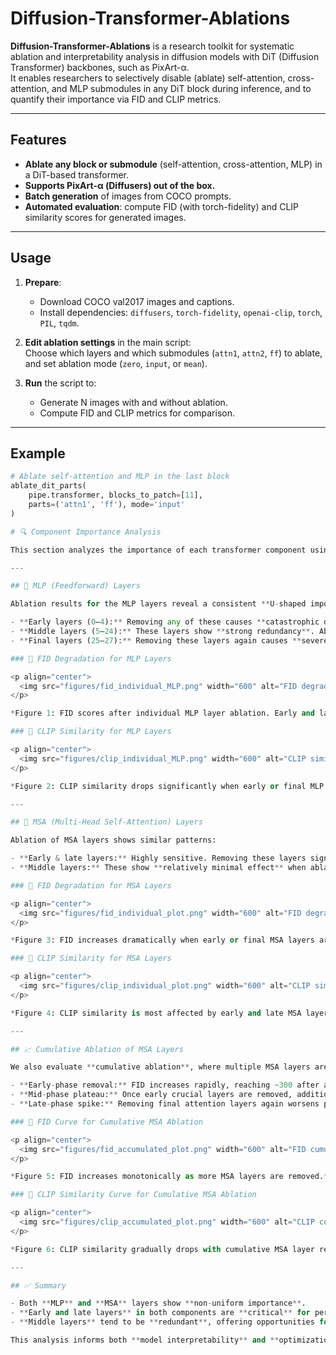 # Diffusion-Transformer-Ablations


**Diffusion-Transformer-Ablations** is a research toolkit for systematic ablation and interpretability analysis in diffusion models with DiT (Diffusion Transformer) backbones, such as PixArt-α.  
It enables researchers to selectively disable (ablate) self-attention, cross-attention, and MLP submodules in any DiT block during inference, and to quantify their importance via FID and CLIP metrics.

---

## Features

- **Ablate any block or submodule** (self-attention, cross-attention, MLP) in a DiT-based transformer.
- **Supports PixArt-α (Diffusers) out of the box.**
- **Batch generation** of images from COCO prompts.
- **Automated evaluation**: compute FID (with torch-fidelity) and CLIP similarity scores for generated images.

---

## Usage

1. **Prepare**:  
   - Download COCO val2017 images and captions.
   - Install dependencies: `diffusers`, `torch-fidelity`, `openai-clip`, `torch`, `PIL`, `tqdm`.

2. **Edit ablation settings** in the main script:  
   Choose which layers and which submodules (`attn1`, `attn2`, `ff`) to ablate, and set ablation mode (`zero`, `input`, or `mean`).

3. **Run** the script to:
   - Generate N images with and without ablation.
   - Compute FID and CLIP metrics for comparison.

---

## Example

```python
# Ablate self-attention and MLP in the last block
ablate_dit_parts(
    pipe.transformer, blocks_to_patch=[11],
    parts=('attn1', 'ff'), mode='input'
)

# 🔍 Component Importance Analysis

This section analyzes the importance of each transformer component using **mean ablation**. We evaluate the effect of ablating each layer on **CLIP similarity** and **FID score**, using 1,000 images randomly sampled from the **COCO-30k** dataset.

---

## 🧠 MLP (Feedforward) Layers

Ablation results for the MLP layers reveal a consistent **U-shaped importance pattern**:

- **Early layers (0–4):** Removing any of these causes **catastrophic degradation**. FID increases from ~195 to **440–450**, and CLIP similarity drops sharply. These layers are critical for capturing **basic semantic and structural information**.
- **Middle layers (5–24):** These layers show **strong redundancy**. Ablating them leads to **minimal impact**, suggesting their outputs can be compensated for by the rest of the network.
- **Final layers (25–27):** Removing these layers again causes **severe quality loss**, indicating their role in **refinement and image detail generation**.

### 🔹 FID Degradation for MLP Layers

<p align="center">
  <img src="figures/fid_individual_MLP.png" width="600" alt="FID degradation for MLP layers">
</p>

*Figure 1: FID scores after individual MLP layer ablation. Early and late layers are essential.*

### 🔹 CLIP Similarity for MLP Layers

<p align="center">
  <img src="figures/clip_individual_MLP.png" width="600" alt="CLIP similarity for MLP layers">
</p>

*Figure 2: CLIP similarity drops significantly when early or final MLP layers are ablated.*

---

## 🧭 MSA (Multi-Head Self-Attention) Layers

Ablation of MSA layers shows similar patterns:

- **Early & late layers:** Highly sensitive. Removing these layers significantly **degrades generation quality**, confirming their importance for **semantic coherence** and **long-range context modeling**.
- **Middle layers:** These show **relatively minimal effect** when ablated, implying some **redundancy**.

### 🔹 FID Degradation for MSA Layers

<p align="center">
  <img src="figures/fid_individual_plot.png" width="600" alt="FID degradation for MSA layers">
</p>

*Figure 3: FID increases dramatically when early or final MSA layers are ablated.*

### 🔹 CLIP Similarity for MSA Layers

<p align="center">
  <img src="figures/clip_individual_plot.png" width="600" alt="CLIP similarity for MSA layers">
</p>

*Figure 4: CLIP similarity is most affected by early and late MSA layer ablation.*

---

## 📈 Cumulative Ablation of MSA Layers

We also evaluate **cumulative ablation**, where multiple MSA layers are sequentially replaced by mean activations.

- **Early-phase removal:** FID increases rapidly, reaching ~300 after a few layers.
- **Mid-phase plateau:** Once early crucial layers are removed, additional ablations have limited further effect.
- **Late-phase spike:** Removing final attention layers again worsens performance, approaching **worst-case degradation**.

### 🔹 FID Curve for Cumulative MSA Ablation

<p align="center">
  <img src="figures/fid_accumulated_plot.png" width="600" alt="FID cumulative ablation">
</p>

*Figure 5: FID increases monotonically as more MSA layers are removed.*

### 🔹 CLIP Similarity Curve for Cumulative MSA Ablation

<p align="center">
  <img src="figures/clip_accumulated_plot.png" width="600" alt="CLIP cumulative ablation">
</p>

*Figure 6: CLIP similarity gradually drops with cumulative MSA layer removal.*

---

## ✅ Summary

- Both **MLP** and **MSA** layers show **non-uniform importance**.
- **Early and late layers** in both components are **critical** for performance.
- **Middle layers** tend to be **redundant**, offering opportunities for **model simplification** or **pruning** without significant performance drop.

This analysis informs both **model interpretability** and **optimization** strategies for efficient deployment.


